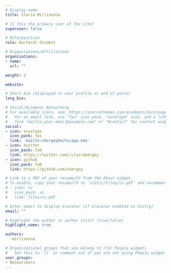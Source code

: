 ```yaml
---
# Display name
title: Ilaria Mirlisenna

# Is this the primary user of the site?
superuser: false

# Role/position
role: Doctoral Student

# Organizations/Affiliations
organizations:
- name:
  url: ""

weight: 2

website:

# Short bio (displayed in user profile at end of posts)
long_bio: 

# Social/Academic Networking
# For available icons, see: https://sourcethemes.com/academic/docs/page-builder/#icons
#   For an email link, use "fas" icon pack, "envelope" icon, and a link in the
#   form "mailto:your-email@example.com" or "#contact" for contact widget.
social:
- icon: envelope
  icon_pack: fas
  link: 'mailto:cbergey@uchicago.edu'
- icon: twitter
  icon_pack: fab
  link: https://twitter.com//clairebergey
- icon: github
  icon_pack: fab
  link: https://github.com/cbergey

# Link to a PDF of your resume/CV from the About widget.
# To enable, copy your resume/CV to `static/files/cv.pdf` and uncomment the lines below.
# - icon: cv
#   icon_pack: ai
#   link: files/cv.pdf

# Enter email to display Gravatar (if Gravatar enabled in Config)
email: ""

# Highlight the author in author lists? (true/false)
highlight_name: true

authors:
  -mirlisenna

# Organizational groups that you belong to (for People widget)
#   Set this to `[]` or comment out if you are not using People widget.
user_groups:
- Researchers
---
```

